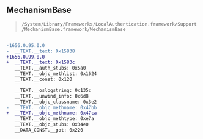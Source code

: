 ## MechanismBase

> `/System/Library/Frameworks/LocalAuthentication.framework/Support/MechanismBase.framework/MechanismBase`

```diff

-1656.0.95.0.0
-  __TEXT.__text: 0x15838
+1656.0.99.0.0
+  __TEXT.__text: 0x1583c
   __TEXT.__auth_stubs: 0x5a0
   __TEXT.__objc_methlist: 0x1624
   __TEXT.__const: 0x120

   __TEXT.__oslogstring: 0x135c
   __TEXT.__unwind_info: 0x6d8
   __TEXT.__objc_classname: 0x3e2
-  __TEXT.__objc_methname: 0x47bb
+  __TEXT.__objc_methname: 0x47ca
   __TEXT.__objc_methtype: 0xe7a
   __TEXT.__objc_stubs: 0x34e0
   __DATA_CONST.__got: 0x220

```
